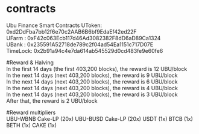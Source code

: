 # contracts
Ubu Finance Smart Contracts
UToken: 0xd2DdFba7bb12f6e70c2AAB6B6bf9EdaEf42ed22F<br>
UFarm : 0xF42c063Ecb117d46Ad3082382F8dD6aD89Ca1324<br>
UBank : 0x235591A52718de789c2f04ad54Ea1151c717D07E<br>
TimeLock: 0x2b91a94c4e7da614ab545529d0cd483fe9e60fe6<br>

#Reward & Halving<br>
In the first 14 days (the first 403,200 blocks), the reward is 12 UBU/block<br>
In the next 14 days (next 403,200 blocks), the reward is 9 UBU/block<br>
In the next 14 days (next 403,200 blocks), the reward is 6 UBU/block<br>
In the next 14 days (next 403,200 blocks), the reward is 4 UBU/block<br>
In the next 14 days (next 403,200 blocks), the reward is 3 UBU/block<br>
    After that, the reward is 2 UBU/block<br>

#Reward multipliers<br>
UBU-WBNB Cake-LP (20x)
UBU-BUSD Cake-LP (20x)
USDT (1x)
BTCB (1x)
BETH (1x)
CAKE (1x)
